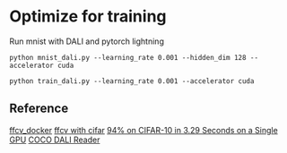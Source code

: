 # Optimize for training

Run mnist with DALI and pytorch lightning
```
python mnist_dali.py --learning_rate 0.001 --hidden_dim 128 --accelerator cuda
```

```
python train_dali.py --learning_rate 0.001 --accelerator cuda
```



## Reference
[ffcv_docker](https://github.com/kschuerholt/pytorch_cuda_opencv_ffcv_docker)
[ffcv with cifar](https://github.com/libffcv/ffcv/tree/main/examples/cifar)
[94% on CIFAR-10 in 3.29 Seconds on a Single GPU](https://arxiv.org/abs/2404.00498)
[COCO DALI Reader](https://docs.nvidia.com/deeplearning/dali/user-guide/docs/examples/general/data_loading/coco_reader.html)
